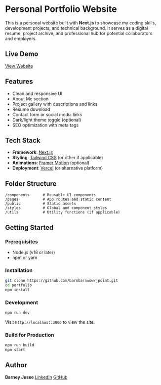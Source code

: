 # Personal Portfolio Website

This is a personal website built with **Next.js** to showcase my coding skills, development projects, and technical background. It serves as a digital resume, project archive, and professional hub for potential collaborators and employers.

## Live Demo

[View Website](https://WIP.com)

## Features

- Clean and responsive UI
- About Me section
- Project gallery with descriptions and links
- Résumé download
- Contact form or social media links
- Dark/light theme toggle (optional)
- SEO optimization with meta tags

## Tech Stack

- **Framework**: [Next.js](https://nextjs.org/)
- **Styling**: [Tailwind CSS](https://tailwindcss.com/) (or other if applicable)
- **Animations**: [Framer Motion](https://www.framer.com/motion/) (optional)
- **Deployment**: [Vercel](https://vercel.com/) (or alternative platform)

## Folder Structure

```
/components      # Reusable UI components
/pages           # App routes and static content
/public          # Static assets
/styles          # Global and component styles
/utils           # Utility functions (if applicable)
```

## Getting Started

### Prerequisites

- Node.js (v18 or later)
- npm or yarn

### Installation

```bash
git clone https://github.com/barnbarnwow/jpoint.git
cd portfolio
npm install
```

### Development

```bash
npm run dev
```

Visit `http://localhost:3000` to view the site.

### Build for Production

```bash
npm run build
npm start
```

## Author

**Barney Jesse**
[LinkedIn](https://linkedin.com/in/yourprofile)
[GitHub](https://github.com/yourusername)
